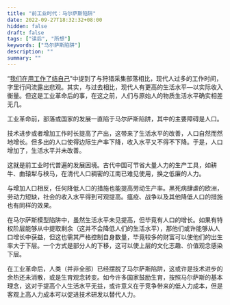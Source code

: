 ```yaml
---
title: "前工业时代：马尔萨斯陷阱"
date: 2022-09-27T18:32:32+08:00
hidden: false
draft: false
tags: ["读后", "所想"]
keywords: ["马尔萨斯陷阱"]
description: ""
summary: ""
---
```



“[我们在用工作了结自己](/202209171555/)”中提到了与狩猎采集部落相比，现代人过多的工作时间，字里行间流露出悲观。其实，与过去相比，现代人有更高的生活水平—以实际收入衡量。但这是工业革命后的事，在这之前，人们与原始人的物质生活水平确实相差无几。

工业革命前，部落或国家的发展一直陷于马尔萨斯陷阱，其中的主要障碍是人口。

技术进步或者增加工作时长提高了产出，这带来了生活水平的改善，人口自然而然地增长。但多出的人口使得边际生产率下降，收入水平又不得不下降。于是，人口增加了，生活水平并未改善。

这就是前工业时代普遍的发展困境。古代中国可节省大量人力的生产工具，如耕牛、曲辕犁与秧马，在清代人口稠密的江南已难见使用，换之低廉的人力。

与增加人口相反，任何降低人口的措施也能提高劳动生产率。黑死病肆虐的欧洲，劳动力短缺，社会的收入水平得到可观提高。瘟疫、战争以及其他降低人口的措施也有同样的效果。

在马尔萨斯模型陷阱中，虽然生活水平未见提高，但毕竟有人口的增长。如果有特权阶层能够从中提取剩余（这并不会降低人们的生活水平），那他们或许能够从人口增长中获益，但这也需其严格控制自身数量，毕竟较多的财富可以使他们的出生率大于下层。一个方式是部分人的下移，这可以使上层的文化志趣、价值观念感染下层。

在工业革命后，人类（并非全部）已经摆脱了马尔萨斯陷阱，这或许是技术进步的余热还未消散，或是生育观念转变。如今许多国家鼓励生育，按照马尔萨斯的基本理念，这对于提高个人生活水平无益，或许意义在于竞争带来的低人力成本，但是客观上高人力成本可以促进技术研发以替代人力。
